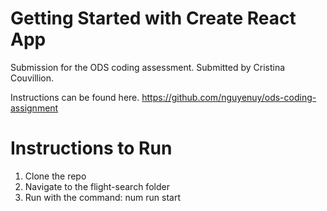 # Getting Started with Create React App

Submission for the ODS coding assessment.
Submitted by Cristina Couvillion.

Instructions can be found here. https://github.com/nguyenuy/ods-coding-assignment

# Instructions to Run

1. Clone the repo
2. Navigate to the flight-search folder
3. Run with the command: num run start